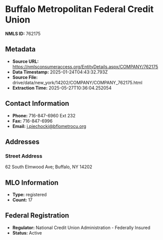 # Buffalo Metropolitan Federal Credit Union

**NMLS ID:** 762175

## Metadata
- **Source URL:** https://nmlsconsumeraccess.org/EntityDetails.aspx/COMPANY/762175
- **Data Timestamp:** 2025-01-24T04:43:32.793Z
- **Source File:** drive/data/new_york/14202/COMPANY/COMPANY_762175.html
- **Extraction Time:** 2025-05-27T10:36:04.252054

## Contact Information
- **Phone:** 716-847-6960 Ext 232
- **Fax:** 716-847-6996
- **Email:** j.piechocki@bflometrocu.org

## Addresses
### Street Address
62 South Elmwood Ave; Buffalo, NY 14202

## MLO Information
- **Type:** registered
- **Count:** 17

## Federal Registration
- **Regulator:** National Credit Union Administration - Federally Insured
- **Status:** Active
